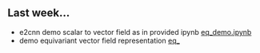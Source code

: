 ## Last week...
* e2cnn demo scalar to vector field as in provided ipynb [eq_demo.ipynb](eq_demo.ipynb)
* demo equivariant vector field representation [eq_]()